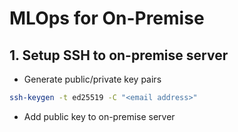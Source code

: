 # MLOps for On-Premise 
## 1. Setup SSH to on-premise server
- Generate public/private key pairs
```bash
ssh-keygen -t ed25519 -C "<email address>"
```
- Add public key to on-premise server
